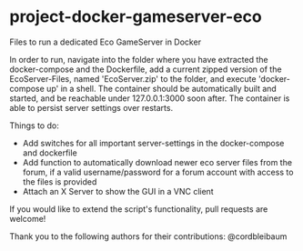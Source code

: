 # project-docker-gameserver-eco
Files to run a dedicated Eco GameServer in Docker

In order to run, navigate into the folder where you have extracted the docker-compose and the Dockerfile, add a current zipped version of the EcoServer-Files, named 'EcoServer.zip' to the folder, and execute 'docker-compose up' in a shell. The container should be automatically built and started, and be reachable under 127.0.0.1:3000 soon after. The container is able to persist server settings over restarts.

Things to do:
- Add switches for all important server-settings in the docker-compose and dockerfile
- Add function to automatically download newer eco server files from the forum, if a valid username/password for a forum account with access to the files is provided
- Attach an X Server to show the GUI in a VNC client

If you would like to extend the script's functionality, pull requests are welcome!


Thank you to the following authors for their contributions:
@cordbleibaum
